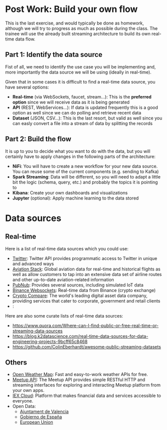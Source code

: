# Post Work: Build your own flow

This is the last exercise, and would typically be done as homework, although we will try to progress as much as possible during the class. The trainee will use the already built streaming architecture to build its own real-time data flow.

## Part 1: Identify the data source

Fist of all, we need to identify the use case you will be implementing and, more importantly the data source we will be using (ideally in real-time).

Given that in some cases it is difficult to find a real-time data source, you have several options:

* **Real-time** (via WebSockets, faucet, stream...): This is the **preferred option** since we will receive data as it is being generated
* **API** (REST, WebServices...): If data is updated frequently this is a good option as well since we can do polling and retrieve recent data
* **Dataset** (JSON, CSV...): This is the last resort, but valid as well since you can easly convert a file into a stream of data by splitting the records

## Part 2: Build the flow

It is up to you to decide what you want to do with the data, but you will certainly have to apply changes in the following parts of the architecture:

* **NiFi**: You will have to create a new workflow for your new data source. You can reuse some of the current components (e.g. sending to Kafka)
* **Spark Streaming**: Data will be different, so you will need to adapt a little bit the logic (schema, query, etc.) and probably the topics it is pointing to
* **Kibana**: Create your own dashboards and visualizations
* **Jupyter** (optional): Apply machine learning to the data stored

# Data sources

## Real-time

Here is a list of real-time data sources which you could use:

* [Twitter](https://developer.twitter.com/en/docs): Twitter API provides programmatic access to Twitter in unique and advanced ways
* [Aviation Stack](https://aviationstack.com/documentation): Global aviation data for real-time and historical flights as well as allow customers to tap into an extensive data set of airline routes and other up-to-date aviation-related information
* [PubNub](https://www.pubnub.com/developers/realtime-data-streams/): Provides several sources, including simulated IoT data
* [Binance Websockets](https://github.com/binance/binance-spot-api-docs/blob/master/web-socket-streams.md): Real-time data from Binance (crypto exchange)
* [Crypto Compare](https://min-api.cryptocompare.com/): The world's leading digital asset data company, providing services that cater to corporate, government and retail clients
* []():

Here are also some curate lists of real-time data sources:

* https://www.quora.com/Where-can-I-find-public-or-free-real-time-or-streaming-data-sources
* https://blog.k2datascience.com/real-time-data-sources-for-data-engineering-projects-9bcff65c8468
* https://github.com/ColinEberhardt/awesome-public-streaming-datasets

## Others

* [Open Weather Map](https://openweathermap.org/api): Fast and easy-to-work weather APIs for free.
* [Meetup API](https://www.meetup.com/es-ES/meetup_api/): The Meetup API provides simple RESTful HTTP and streaming interfaces for exploring and interacting Meetup platform from your own apps.
* [IEX Cloud](https://iexcloud.io/docs/api/): Platform that makes financial data and services accessible to everyone.
* Open Data:
  * [Ajuntament de Valencia](https://www.valencia.es/dadesobertes/va/data/)
  * [Gobierno de España](https://datos.gob.es/)
  * [European Union](https://data.europa.eu/en)
